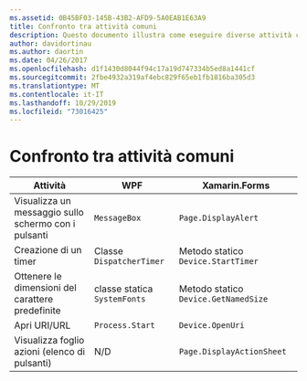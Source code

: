 ```yaml
---
ms.assetid: 0B45BF03-145B-43B2-AFD9-5A0EAB1E63A9
title: Confronto tra attività comuni
description: Questo documento illustra come eseguire diverse attività comuni in WPF e in Novell. Forms. Esamina i pulsanti, i timer, le dimensioni del carattere, l'apertura di un URI e la visualizzazione di un foglio di azione.
author: davidortinau
ms.author: daortin
ms.date: 04/26/2017
ms.openlocfilehash: d1f1430d8044f94c17a19d747334b5ed8a1441cf
ms.sourcegitcommit: 2fbe4932a319af4ebc829f65eb1fb1816ba305d3
ms.translationtype: MT
ms.contentlocale: it-IT
ms.lasthandoff: 10/29/2019
ms.locfileid: "73016425"
---
```

# <a name="common-tasks-comparison"></a>Confronto tra attività comuni

| Attività | WPF | Xamarin.Forms |
|--- |--- |--- |
|Visualizza un messaggio sullo schermo con i pulsanti|`MessageBox`|`Page.DisplayAlert`|
|Creazione di un timer|Classe `DispatcherTimer`|Metodo statico `Device.StartTimer`|
|Ottenere le dimensioni del carattere predefinite|classe statica `SystemFonts`|Metodo statico `Device.GetNamedSize`|
|Apri URI/URL|`Process.Start`|`Device.OpenUri`|
|Visualizza foglio azioni (elenco di pulsanti)|N/D|`Page.DisplayActionSheet`|

